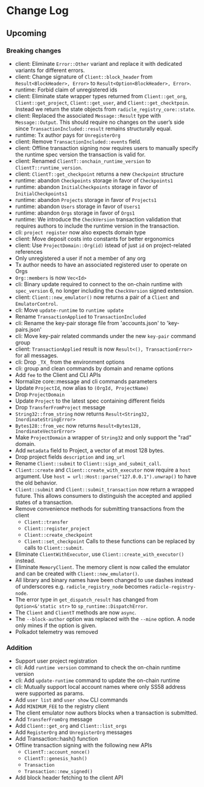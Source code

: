 Change Log
==========

Upcoming
--------

### Breaking changes

* client: Eliminate `Error::Other` variant and replace it with dedicated
  variants for different errors.
* client: Change signature of `Client::block_header` from `Result<BlockHeader>,
  Error>` to `Result<Option<BlockHeader>, Error>`.
* runtime: Forbid claim of unregistered ids
* client: Eliminate state wrapper types returned from `Client::get_org`,
  `Client::get_project`, `Client::get_user`, and `Client::get_checktpoin`.
  Instead we return the state objects from `radicle_registry_core::state`.
* client: Replaced the associated `Message::Result` type with `Message::Output`.
  This should require no changes on the user’s side since
  `TransactionIncluded::result` remains structurally equal.
* runtime: Tx author pays for `UnregisterOrg`
* client: Remove `TransactionIncluded::events` field.
* client: Offline transaction signing now requires users to manually specify the
  runtime spec version the transaction is valid for.
* client: Renamed `ClientT::onchain_runtime_version` to
  `ClientT::runtime_version`.
* client: `ClientT::get_checkpoint` returns a new `Checkpoint` structure
* runtime: abandon `Checkpoints` storage in favor of `Checkpoints1`
* runtime: abandon `InitialCheckpoints` storage in favor of `InitialCheckpoints1`
* runtime: abandon `Projects` storage in favor of `Projects1`
* runtime: abandon `Users` storage in favor of `Users1`
* runtime: abandon `Orgs` storage in favor of `Orgs1`
* runtime: We introduce the `CheckVersion` transaction validation that requires
  authors to include the runtime version in the transaction.
* cli: `project register` now also expects domain type
* client: Move deposit costs into constants for better ergonomics
* client: Use `ProjectDomain::Org(id)` istead of just `id` on project-related references
* Only unregistered a user if not a member of any org
* Tx author needs to have an associated registered user to operate on Orgs
* `Org::members` is now `Vec<Id>`
* cli: Binary update required to connect to the on-chain runtime with `spec_version` 6,
  no longer including the `CheckVersion` signed extension.
* client: `Client::new_emulator()` now returns a pair of a `Client` and
  `EmulatorControl`.
* cli: Move `update-runtime` to `runtime update`
* Rename `TransactionApplied` to `TransactionIncluded`
* cli: Rename the key-pair storage file from 'accounts.json' to 'key-pairs.json'
* cli: Move key-pair related commands under the new `key-pair` command group
* client: `TransactionApplied` result is now `Result<(), TransactionError>`
  for all messages.
* cli: Drop `_TX_` from the environment options
* cli: group and clean commands by domain and rename options
* Add `fee` to the Client and CLI APIs
* Normalize core::message and cli commands parameters
* Update `ProjectId`, now alias to `(OrgId, ProjectName)`
* Drop `ProjectDomain`
* Update `Project` to the latest spec containing different fields
* Drop `TransferFromProject` message
* `String32::from_string` now returns `Result<String32, InordinateStringError>`
* `Bytes128::from_vec` now returns `Result<Bytes128, InordinateVectorError>`
* Make `ProjectDomain` a wrapper of `String32` and only support the "rad" domain.
* Add `metadata` field to Project, a vector of at most 128 bytes.
* Drop project fields `description` and `img_url`
* Rename `Client::submit` to `Client::sign_and_submit_call`.
* `Client::create` and `Client::create_with_executor` now require a `host`
  argument. Use `host = url::Host::parse("127.0.0.1").unwrap()` to have the old
  behavior.
* `Client::submit` and  `Client::submit_transaction` now return a wrapped
  future. This allows consumers to distinguish the accepted and applied states
  of a transaction.
* Remove convenience methods for submitting transactions from the client
  - `Client::transfer`
  - `Client::register_project`
  - `Client::create_checkpoint`
  - `Client::set_checkpoint`
  Calls to these functions can be replaced by calls to `Client::submit`.
* Eliminate `ClientWithExecutor`, use `Client::create_with_executor()` instead.
* Eliminate `MemoryClient`. The memory client is now called the emulator and can
  be created with `Client::new_emulator()`.
* All library and binary names have been changed to use dashes instead of
  underscores e.g. `radicle_registry_node` becomes `radicle-registry-node`.
* The error type in `get_dispatch_result` has changed from
  `Option<&'static str>` to `sp_runtime::DispatchError`.
* The `Client` and `ClientT` methods are now `async`.
* The `--block-author` option was replaced with the `--mine` option. A node only
  mines if the option is given.
* Polkadot telemetry was removed

### Addition

* Support user project registration
* cli: Add `runtime version` command to check the on-chain runtime version
* cli: Add `update-runtime` command to update the on-chain runtime
* cli: Mutually support local account names where only SS58 address were
  supported as params.
* Add `user list` and `user show` CLI commands
* Add `MINIMUM_FEE` to the registry client
* The client emulator now authors blocks when a transaction is submitted.
* Add `TransferFromOrg` message
* Add `Client::get_org` and `Client::list_orgs`
* Add `RegisterOrg` and `UnregisterOrg` messages
* Add Transaction::hash() function
* Offline transaction signing with the following new APIs
  * `ClientT::account_nonce()`
  * `ClientT::genesis_hash()`
  * `Transaction`
  * `Transaction::new_signed()`
* Add block header fetching to the client API

